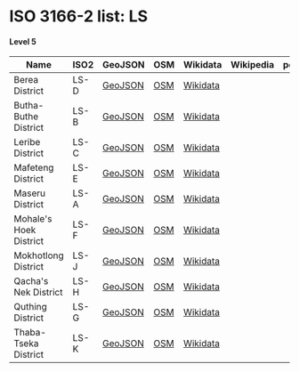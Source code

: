 # ISO 3166-2 list: LS


#### Level 5
Name | ISO2 | GeoJSON | OSM | Wikidata | Wikipedia | population 
--- | --- | --- | --- | --- | --- | --: 
Berea District | LS-D | [GeoJSON](../../geojson/high/iso2/LS/LS-D.geojson) | [OSM](https://www.openstreetmap.org/relation/1252926) | [Wikidata](https://www.wikidata.org/wiki/Q737086) |  | 
Butha-Buthe District | LS-B | [GeoJSON](../../geojson/high/iso2/LS/LS-B.geojson) | [OSM](https://www.openstreetmap.org/relation/1252922) | [Wikidata](https://www.wikidata.org/wiki/Q535632) |  | 
Leribe District | LS-C | [GeoJSON](../../geojson/high/iso2/LS/LS-C.geojson) | [OSM](https://www.openstreetmap.org/relation/1252929) | [Wikidata](https://www.wikidata.org/wiki/Q819987) |  | 
Mafeteng District | LS-E | [GeoJSON](../../geojson/high/iso2/LS/LS-E.geojson) | [OSM](https://www.openstreetmap.org/relation/1252924) | [Wikidata](https://www.wikidata.org/wiki/Q817342) |  | 192,621
Maseru District | LS-A | [GeoJSON](../../geojson/high/iso2/LS/LS-A.geojson) | [OSM](https://www.openstreetmap.org/relation/1252921) | [Wikidata](https://www.wikidata.org/wiki/Q844921) |  | 
Mohale's Hoek District | LS-F | [GeoJSON](../../geojson/high/iso2/LS/LS-F.geojson) | [OSM](https://www.openstreetmap.org/relation/1252923) | [Wikidata](https://www.wikidata.org/wiki/Q839074) |  | 
Mokhotlong District | LS-J | [GeoJSON](../../geojson/high/iso2/LS/LS-J.geojson) | [OSM](https://www.openstreetmap.org/relation/1252920) | [Wikidata](https://www.wikidata.org/wiki/Q817340) |  | 
Qacha's Nek District | LS-H | [GeoJSON](../../geojson/high/iso2/LS/LS-H.geojson) | [OSM](https://www.openstreetmap.org/relation/1252928) | [Wikidata](https://www.wikidata.org/wiki/Q850423) |  | 
Quthing District | LS-G | [GeoJSON](../../geojson/high/iso2/LS/LS-G.geojson) | [OSM](https://www.openstreetmap.org/relation/1252925) | [Wikidata](https://www.wikidata.org/wiki/Q839060) |  | 
Thaba-Tseka District | LS-K | [GeoJSON](../../geojson/high/iso2/LS/LS-K.geojson) | [OSM](https://www.openstreetmap.org/relation/1252927) | [Wikidata](https://www.wikidata.org/wiki/Q817327) |  | 
